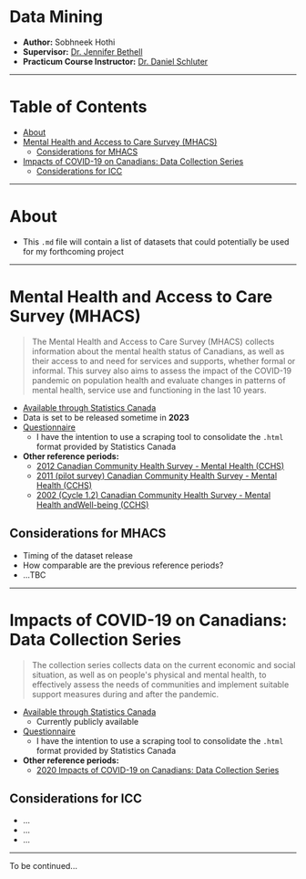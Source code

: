 <!-- omit in toc -->
# Data Mining
* **Author:** Sobhneek Hothi
* **Supervisor:** [Dr. Jennifer Bethell](https://kite-uhn.com/scientist/jennifer-bethell)
* **Practicum Course Instructor:** [Dr. Daniel Schluter](https://www.uc.utoronto.ca/staff-faculty-profile/daniel-schluter)
---
<!-- omit in toc -->
# Table of Contents <!-- omit in toc -->


- [About](#about)
- [Mental Health and Access to Care Survey (MHACS)](#mental-health-and-access-to-care-survey-mhacs)
  - [Considerations for MHACS](#considerations-for-mhacs)
- [Impacts of COVID-19 on Canadians: Data Collection Series](#impacts-of-covid-19-on-canadians-data-collection-series)
  - [Considerations for ICC](#considerations-for-icc)

---
# About

  - This `.md` file will contain a list of datasets that could potentially be used for my forthcoming project
  
---
# Mental Health and Access to Care Survey (MHACS)

>The Mental Health and Access to Care Survey (MHACS) collects information about the mental health status of Canadians, as well as their access to and need for services and supports, whether formal or informal. This survey also aims to assess the impact of the COVID-19 pandemic on population health and evaluate changes in patterns of mental health, service use and functioning in the last 10 years.


   - [Available through Statistics Canada](https://www23.statcan.gc.ca/imdb/p2SV.pl?Function=getSurvey&Id=1378635)
   - Data is set to be released sometime in **2023**
   - [Questionnaire](https://www.statcan.gc.ca/en/statistical-programs/instrument/5015_Q2_V1)
     - I have the intention to use a scraping tool to consolidate the `.html` format provided by Statistics Canada
   - **Other reference periods:**
     - [2012 Canadian Community Health Survey - Mental Health (CCHS)](http://www23.statcan.gc.ca/imdb/p2SV.pl?Function=getSurvey&Id=119789)
     - [2011 (pilot survey) Canadian Community Health Survey - Mental Health (CCHS)](http://www23.statcan.gc.ca/imdb/p2SV.pl?Function=getSurvey&Id=106256)
     - [2002 (Cycle 1.2) Canadian Community Health Survey - Mental Health andWell-being (CCHS)](http://www23.statcan.gc.ca/imdb/p2SV.pl?Function=getSurvey&Id=5285)

## Considerations for MHACS

   - Timing of the dataset release
   - How comparable are the previous reference periods?
   - ...TBC
  
---

# Impacts of COVID-19 on Canadians: Data Collection Series

> The collection series collects data on the current economic and social situation, as well as on people's physical and mental health, to effectively assess the needs of communities and implement suitable support measures during and after the pandemic.

   - [Available through Statistics Canada](https://www23.statcan.gc.ca/imdb/p2SV.pl?Function=getSurvey&Id=1373185)
     - Currently publicly available 
   - [Questionnaire](https://www23.statcan.gc.ca/imdb/p3Instr.pl?Function=assembleInstr&Item_Id=1372555&TET=1)
     - I have the intention to use a scraping tool to consolidate the `.html` format provided by Statistics Canada
   - **Other reference periods:**
     - [2020 Impacts of COVID-19 on Canadians: Data Collection Series]()


## Considerations for ICC

   - ...
   - ...
   - ...

---

To be continued...